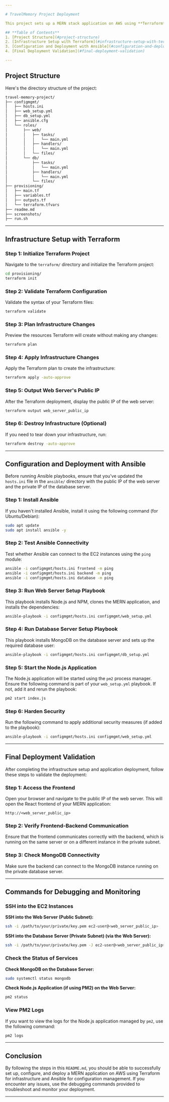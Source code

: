 ```yaml
---

# TravelMemory Project Deployment

This project sets up a MERN stack application on AWS using **Terraform** for infrastructure provisioning and **Ansible** for configuration management and application deployment. It includes setting up a VPC, EC2 instances for the web server and database, configuring the servers using Ansible, and deploying the application.

## **Table of Contents**
1. [Project Structure](#project-structure)
2. [Infrastructure Setup with Terraform](#infrastructure-setup-with-terraform)
3. [Configuration and Deployment with Ansible](#configuration-and-deployment-with-ansible)
4. [Final Deployment Validation](#final-deployment-validation)

---
```


## **Project Structure**

Here's the directory structure of the project:

```bash
travel-memory-project/
├── configmgmt/
│   ├── hosts.ini
│   ├── web_setup.yml
│   ├── db_setup.yml
│   ├── ansible.cfg
│   └── roles/
│       ├── web/
│       │   ├── tasks/
│       │   │   └── main.yml
│       │   ├── handlers/
│       │   │   └── main.yml
│       │   └── files/
│       └── db/
│           ├── tasks/
│           │   └── main.yml
│           ├── handlers/
│           │   └── main.yml
│           └── files/
├── provisioning/
│   ├── main.tf
│   ├── variables.tf
│   ├── outputs.tf
│   └── terraform.tfvars
├── readme.md
├── screenshots/
├── run.sh

```

---

## **Infrastructure Setup with Terraform**

### **Step 1: Initialize Terraform Project**
Navigate to the `terraform/` directory and initialize the Terraform project:

```bash
cd provisioning/
terraform init
```

### **Step 2: Validate Terraform Configuration**
Validate the syntax of your Terraform files:

```bash
terraform validate
```

### **Step 3: Plan Infrastructure Changes**
Preview the resources Terraform will create without making any changes:

```bash
terraform plan
```

### **Step 4: Apply Infrastructure Changes**
Apply the Terraform plan to create the infrastructure:

```bash
terraform apply -auto-approve
```

### **Step 5: Output Web Server's Public IP**
After the Terraform deployment, display the public IP of the web server:

```bash
terraform output web_server_public_ip
```

### **Step 6: Destroy Infrastructure (Optional)**
If you need to tear down your infrastructure, run:

```bash
terraform destroy -auto-approve
```

---

## **Configuration and Deployment with Ansible**

Before running Ansible playbooks, ensure that you've updated the `hosts.ini` file in the `ansible/` directory with the public IP of the web server and the private IP of the database server.

### **Step 1: Install Ansible**
If you haven't installed Ansible, install it using the following command (for Ubuntu/Debian):

```bash
sudo apt update
sudo apt install ansible -y
```

### **Step 2: Test Ansible Connectivity**
Test whether Ansible can connect to the EC2 instances using the `ping` module:

```bash
ansible -i configmgmt/hosts.ini frontend -m ping
ansible -i configmgmt/hosts.ini backend -m ping
ansible -i configmgmt/hosts.ini database -m ping
```

### **Step 3: Run Web Server Setup Playbook**
This playbook installs Node.js and NPM, clones the MERN application, and installs the dependencies:

```bash
ansible-playbook -i configmgmt/hosts.ini configmgmt/web_setup.yml
```

### **Step 4: Run Database Server Setup Playbook**
This playbook installs MongoDB on the database server and sets up the required database user:

```bash
ansible-playbook -i configmgmt/hosts.ini configmgmt/db_setup.yml
```

### **Step 5: Start the Node.js Application**
The Node.js application will be started using the `pm2` process manager. Ensure the following command is part of your `web_setup.yml` playbook. If not, add it and rerun the playbook:

```bash
pm2 start index.js
```

### **Step 6: Harden Security**
Run the following command to apply additional security measures (if added to the playbook):

```bash
ansible-playbook -i configmgmt/hosts.ini configmgmt/web_setup.yml
```

---

## **Final Deployment Validation**

After completing the infrastructure setup and application deployment, follow these steps to validate the deployment:

### **Step 1: Access the Frontend**
Open your browser and navigate to the public IP of the web server. This will open the React frontend of your MERN application:

```
http://<web_server_public_ip>
```

### **Step 2: Verify Frontend-Backend Communication**
Ensure that the frontend communicates correctly with the backend, which is running on the same server or on a different instance in the private subnet.

### **Step 3: Check MongoDB Connectivity**
Make sure the backend can connect to the MongoDB instance running on the private database server.

---

## **Commands for Debugging and Monitoring**

### **SSH into the EC2 Instances**

**SSH into the Web Server (Public Subnet):**
```bash
ssh -i /path/to/your/private/key.pem ec2-user@<web_server_public_ip>
```

**SSH into the Database Server (Private Subnet) (via the Web Server):**
```bash
ssh -i /path/to/your/private/key.pem -J ec2-user@<web_server_public_ip> ec2-user@<db_server_private_ip>
```

### **Check the Status of Services**

**Check MongoDB on the Database Server:**
```bash
sudo systemctl status mongodb
```

**Check Node.js Application (if using PM2) on the Web Server:**
```bash
pm2 status
```

### **View PM2 Logs**

If you want to view the logs for the Node.js application managed by `pm2`, use the following command:

```bash
pm2 logs
```

---

## **Conclusion**

By following the steps in this `README.md`, you should be able to successfully set up, configure, and deploy a MERN application on AWS using Terraform for infrastructure and Ansible for configuration management. If you encounter any issues, use the debugging commands provided to troubleshoot and monitor your deployment.

---
